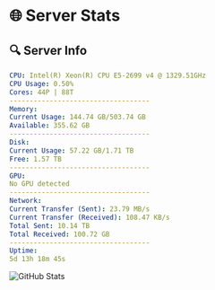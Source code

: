 # 🌐 Server Stats
## 🔍 Server Info
```yaml
CPU: Intel(R) Xeon(R) CPU E5-2699 v4 @ 1329.51GHz
CPU Usage: 0.50%
Cores: 44P | 88T
-----------------------------------
Memory:
Current Usage: 144.74 GB/503.74 GB
Available: 355.62 GB
-----------------------------------
Disk:
Current Usage: 57.22 GB/1.71 TB
Free: 1.57 TB
-----------------------------------
GPU:
No GPU detected
-----------------------------------
Network:
Current Transfer (Sent): 23.79 MB/s
Current Transfer (Received): 108.47 KB/s
Total Sent: 10.14 TB
Total Received: 100.72 GB
-----------------------------------
Uptime:
5d 13h 18m 45s
```
![GitHub Stats](https://img.shields.io/badge/Updated-2025-03-13_10:41:34-blue)